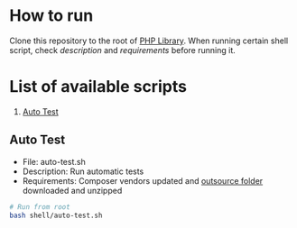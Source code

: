 # How to run

Clone this repository to the root of [PHP Library]. When running certain shell script, check *description* and *requirements* before running it.

# List of available scripts

1. [Auto Test]

## Auto Test

* File: auto-test.sh
* Description: Run automatic tests
* Requirements: Composer vendors updated and [outsource folder] downloaded and unzipped

```bash
# Run from root
bash shell/auto-test.sh
```

[Auto Test]: README.md#auto-test
[outsource folder]: https://github.com/php-library-league/outsource
[PHP Library]: https://github.com/90zlaya/php-library
